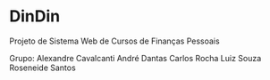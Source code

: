 # DinDin

Projeto de Sistema Web de Cursos de Finanças Pessoais

Grupo:
Alexandre Cavalcanti
André Dantas
Carlos Rocha
Luiz Souza
Roseneide Santos


